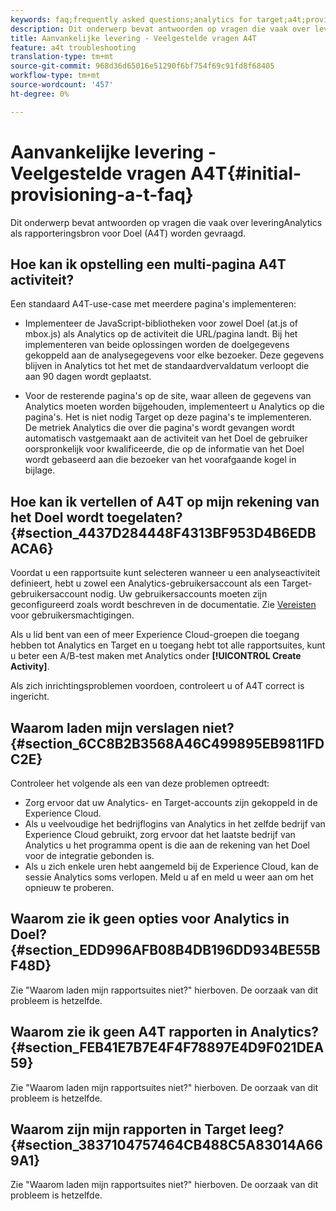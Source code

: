 ```yaml
---
keywords: faq;frequently asked questions;analytics for target;a4t;provisioning;provisioning;adobe Experience Cloud
description: Dit onderwerp bevat antwoorden op vragen die vaak over leveringAnalytics als rapporteringsbron voor Doel (A4T) worden gevraagd.
title: Aanvankelijke levering - Veelgestelde vragen A4T
feature: a4t troubleshooting
translation-type: tm+mt
source-git-commit: 968d36d65016e51290f6bf754f69c91fd8f68405
workflow-type: tm+mt
source-wordcount: '457'
ht-degree: 0%

---
```



# Aanvankelijke levering - Veelgestelde vragen A4T{#initial-provisioning-a-t-faq}

Dit onderwerp bevat antwoorden op vragen die vaak over leveringAnalytics als rapporteringsbron voor Doel (A4T) worden gevraagd.

## Hoe kan ik opstelling een multi-pagina A4T activiteit?

Een standaard A4T-use-case met meerdere pagina&#39;s implementeren:

* Implementeer de JavaScript-bibliotheken voor zowel Doel (at.js of mbox.js) als Analytics op de activiteit die URL/pagina landt. Bij het implementeren van beide oplossingen worden de doelgegevens gekoppeld aan de analysegegevens voor elke bezoeker. Deze gegevens blijven in Analytics tot het met de standaardvervaldatum verloopt die aan 90 dagen wordt geplaatst.

* Voor de resterende pagina&#39;s op de site, waar alleen de gegevens van Analytics moeten worden bijgehouden, implementeert u Analytics op die pagina&#39;s. Het is niet nodig Target op deze pagina&#39;s te implementeren. De metriek Analytics die over die pagina&#39;s wordt gevangen wordt automatisch vastgemaakt aan de activiteit van het Doel de gebruiker oorspronkelijk voor kwalificeerde, die op de informatie van het Doel wordt gebaseerd aan die bezoeker van het voorafgaande kogel in bijlage.

## Hoe kan ik vertellen of A4T op mijn rekening van het Doel wordt toegelaten? {#section_4437D284448F4313BF953D4B6EDBACA6}

Voordat u een rapportsuite kunt selecteren wanneer u een analyseactiviteit definieert, hebt u zowel een Analytics-gebruikersaccount als een Target-gebruikersaccount nodig. Uw gebruikersaccounts moeten zijn geconfigureerd zoals wordt beschreven in de documentatie. Zie [Vereisten](/help/c-integrating-target-with-mac/a4t/account-reqs.md#concept_4BC06CAB00BF46FF9362AFE98656B083) voor gebruikersmachtigingen.

Als u lid bent van een of meer Experience Cloud-groepen die toegang hebben tot Analytics en Target en u toegang hebt tot alle rapportsuites, kunt u beter een A/B-test maken met Analytics onder **[!UICONTROL Create Activity]**.

Als zich inrichtingsproblemen voordoen, controleert u of A4T correct is ingericht.

## Waarom laden mijn verslagen niet? {#section_6CC8B2B3568A46C499895EB9811FDC2E}

Controleer het volgende als een van deze problemen optreedt:

* Zorg ervoor dat uw Analytics- en Target-accounts zijn gekoppeld in de Experience Cloud.
* Als u veelvoudige het bedrijflogins van Analytics in het zelfde bedrijf van Experience Cloud gebruikt, zorg ervoor dat het laatste bedrijf van Analytics u het programma opent is die aan de rekening van het Doel voor de integratie gebonden is.
* Als u zich enkele uren hebt aangemeld bij de Experience Cloud, kan de sessie Analytics soms verlopen. Meld u af en meld u weer aan om het opnieuw te proberen.

## Waarom zie ik geen opties voor Analytics in Doel? {#section_EDD996AFB08B4DB196DD934BE55BF48D}

Zie &quot;Waarom laden mijn rapportsuites niet?&quot; hierboven. De oorzaak van dit probleem is hetzelfde.

## Waarom zie ik geen A4T rapporten in Analytics? {#section_FEB41E7B7E4F4F78897E4D9F021DEA59}

Zie &quot;Waarom laden mijn rapportsuites niet?&quot; hierboven. De oorzaak van dit probleem is hetzelfde.

## Waarom zijn mijn rapporten in Target leeg? {#section_3837104757464CB488C5A83014A669A1}

Zie &quot;Waarom laden mijn rapportsuites niet?&quot; hierboven. De oorzaak van dit probleem is hetzelfde.
